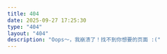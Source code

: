 ```yaml
---
title: 404
date: 2025-09-27 17:25:30
type: "404"
layout: "404"
description: "Oops～，我崩溃了！找不到你想要的页面 :("
---
```

